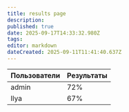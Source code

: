```yaml
---
title: results page
description: 
published: true
date: 2025-09-17T14:33:32.980Z
tags: 
editor: markdown
dateCreated: 2025-09-11T11:41:40.637Z
---
```


| Пользователи | Результаты |
|--------------|------------|
| admin | 72% |
| Ilya | 67% |